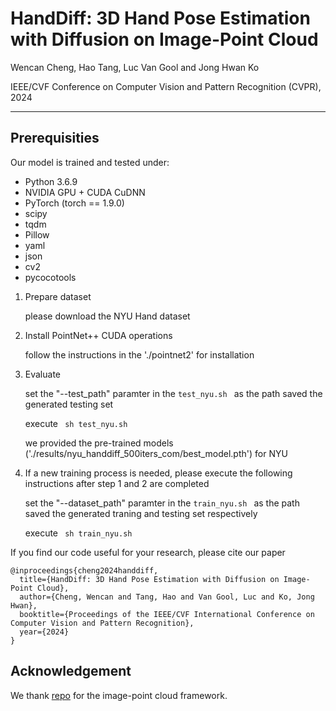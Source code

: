 # HandDiff: 3D Hand Pose Estimation with Diffusion on Image-Point Cloud

Wencan Cheng, Hao Tang, Luc Van Gool and Jong Hwan Ko

IEEE/CVF Conference on Computer Vision and Pattern Recognition (CVPR), 2024

---
## Prerequisities
Our model is trained and tested under:
* Python 3.6.9
* NVIDIA GPU + CUDA CuDNN
* PyTorch (torch == 1.9.0)
* scipy
* tqdm
* Pillow
* yaml
* json
* cv2
* pycocotools

1. Prepare dataset 

    please download the NYU Hand dataset

2. Install PointNet++ CUDA operations

    follow the instructions in the './pointnet2' for installation 

3. Evaluate

    set the "--test_path" paramter in the ```test_nyu.sh ``` as the path saved the generated testing set

    execute ``` sh test_nyu.sh```

    we provided the pre-trained models ('./results/nyu_handdiff_500iters_com/best_model.pth') for NYU

4. If a new training process is needed, please execute the following instructions after step 1 and 2 are completed

    set the "--dataset_path" paramter in the ```train_nyu.sh ``` as the path saved the generated traning and testing set respectively

    execute ``` sh train_nyu.sh```

If you find our code useful for your research, please cite our paper
```
@inproceedings{cheng2024handdiff,
  title={HandDiff: 3D Hand Pose Estimation with Diffusion on Image-Point Cloud},
  author={Cheng, Wencan and Tang, Hao and Van Gool, Luc and Ko, Jong Hwan},
  booktitle={Proceedings of the IEEE/CVF International Conference on Computer Vision and Pattern Recognition},
  year={2024}
}
```

## Acknowledgement

We thank [repo](https://github.com/PengfeiRen96/IPNet) for the image-point cloud framework.


